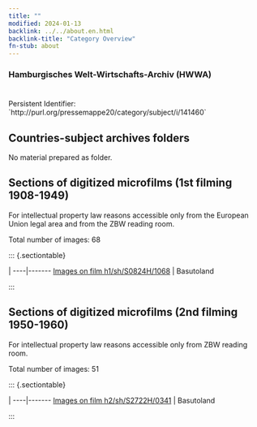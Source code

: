 ```yaml
---
title: ""
modified: 2024-01-13
backlink: ../../about.en.html
backlink-title: "Category Overview"
fn-stub: about
---
```


### Hamburgisches Welt-Wirtschafts-Archiv (HWWA)

# 

<div class="hint">Persistent Identifier: `http://purl.org/pressemappe20/category/subject/i/141460`</div>







## Countries-subject archives folders





No material prepared as folder.



<a id="filmsections" />

## Sections of digitized microfilms (1st filming 1908-1949)

<p>For intellectual property law reasons accessible only from the European Union legal area and from the ZBW reading room.</p>



<p>Total number of images: 68</p>




::: {.sectiontable}

 | 
----|-------
<a class="btn" href="https://pm20.zbw.eu/film/h1/sh/S0824H/1068" rel="nofollow">Images on film h1/sh/S0824H/1068</a> | Basutoland


:::




## Sections of digitized microfilms (2nd filming 1950-1960)

<p>For intellectual property law reasons accessible only from ZBW reading room.</p>



<p>Total number of images: 51</p>




::: {.sectiontable}

 | 
----|-------
<a class="btn" href="https://pm20.zbw.eu/film/h2/sh/S2722H/0341" rel="nofollow">Images on film h2/sh/S2722H/0341</a> | Basutoland


:::
















